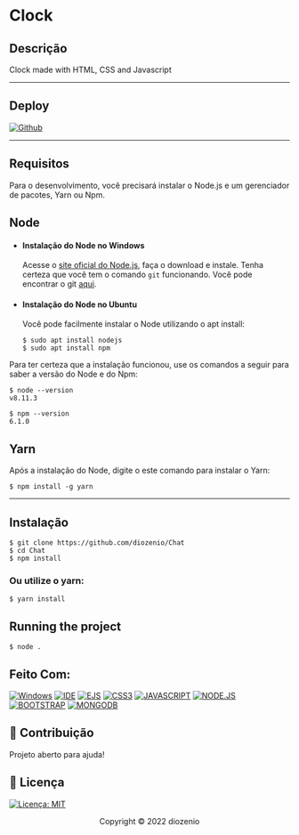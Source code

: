 # Clock

## Descrição

Clock made with HTML, CSS and Javascript

---
## Deploy
[![Github](https://img.shields.io/badge/Heroku-430098?style=for-the-badge&logo=heroku&logoColor=white)](https://chat-messages-online.herokuapp.com/)

---
## Requisitos

Para o desenvolvimento, você precisará instalar o Node.js e um gerenciador de pacotes, Yarn ou Npm. 

## Node
- #### Instalação do Node no Windows

  Acesse o  [site oficial do Node.js](https://nodejs.org/), faça o download e instale.
  Tenha certeza que você tem o comando `git` funcionando. Você pode encontrar o git [aqui](https://git-scm.com/).

- #### Instalação do Node no Ubuntu

  Você pode facilmente instalar o Node utilizando o apt install: 

      $ sudo apt install nodejs
      $ sudo apt install npm

Para ter certeza que a instalação funcionou, use os comandos a seguir para saber a versão do Node e do Npm:

    $ node --version
    v8.11.3 

    $ npm --version
    6.1.0


###
## Yarn
  Após a instalação do Node, digite o este comando para instalar o Yarn:

    $ npm install -g yarn

---

## Instalação 

    $ git clone https://github.com/diozenio/Chat
    $ cd Chat
    $ npm install

### Ou utilize o yarn:
    $ yarn install
## Running the project

    $ node .

## Feito Com:
[![Windows](https://img.shields.io/badge/Windows-0078D6?style=for-the-badge&logo=windows&logoColor=white)](https://www.microsoft.com/pt-br/windows/get-windows-10)
[![IDE](https://img.shields.io/badge/Visual_studio_code-0078D4?style=for-the-badge&logo=visual%20studio%20code&logoColor=white)](https://code.visualstudio.com/)
[![EJS](https://img.shields.io/badge/EJS-b4ca65?style=for-the-badge&)](https://developer.mozilla.org/pt-BR/docs/Web/HTML)
[![CSS3](https://img.shields.io/badge/CSS3-1572B6?style=for-the-badge&logo=css3&logoColor=white)](https://developer.mozilla.org/pt-BR/docs/Web/CSS)
[![JAVASCRIPT](https://img.shields.io/badge/JavaScript-F7DF1E?style=for-the-badge&logo=javascript&logoColor=black)](https://developer.mozilla.org/pt-BR/docs/Web/JavaScript)
[![NODE.JS](https://img.shields.io/badge/Node.js-43853D?style=for-the-badge&logo=node.js&logoColor=white)](https://nodejs.org/en/)
[![BOOTSTRAP](https://img.shields.io/badge/Bootstrap-563D7C?style=for-the-badge&logo=bootstrap&logoColor=white)](https://getbootstrap.com/docs/5.0/getting-started/introduction/)
[![MONGODB](https://img.shields.io/badge/MongoDB-4EA94B?style=for-the-badge&logo=mongodb&logoColor=white)](https://www.mongodb.com/)

## 🤝 Contribuição

Projeto aberto para ajuda!


## 🔖 Licença
[![Licença: MIT](https://img.shields.io/badge/License-MIT-yellow.svg)](https://opensource.org/licenses/MIT)


<p align="center">Copyright © 2022 diozenio</p>